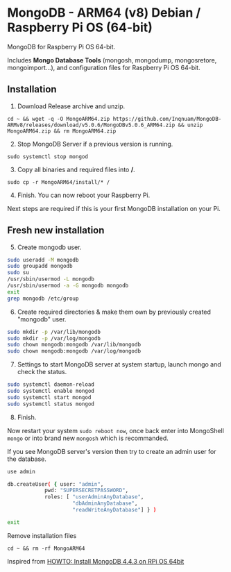 # MongoDB - ARM64 (v8) Debian / Raspberry Pi OS (64-bit)

MongoDB for Raspberry Pi OS 64-bit.

Includes **Mongo Database Tools** (mongosh, mongodump, mongosretore, mongoimport...),
and configuration files for Raspberry Pi OS 64-bit.

## Installation

1. Download Release archive and unzip.

`cd ~ && wget -q -O MongoARM64.zip https://github.com/Inqnuam/MongoDB-ARMv8/releases/download/v5.0.6/MongoDBv5.0.6_ARM64.zip && unzip MongoARM64.zip && rm MongoARM64.zip`

2. Stop MongoDB Server if a previous version is running.

`sudo systemctl stop mongod`

3. Copy all binaries and required files into **/**.

`sudo cp -r MongoARM64/install/* /`

4. Finish. You can now reboot your Raspberry Pi.

Next steps are required if this is your first MongoDB installation on your Pi.

## Fresh new installation

5. Create mongodb user.

```bash
sudo useradd -M mongodb
sudo groupadd mongodb
sudo su
/usr/sbin/usermod -L mongodb
/usr/sbin/usermod -a -G mongodb mongodb
exit
grep mongodb /etc/group
```

6. Create required directories & make them own by previously created "mongodb" user.

```bash
sudo mkdir -p /var/lib/mongodb
sudo mkdir -p /var/log/mongodb
sudo chown mongodb:mongodb /var/lib/mongodb
sudo chown mongodb:mongodb /var/log/mongodb
```

7. Settings to start MongoDB server at system startup, launch mongo and check the status.

```bash
sudo systemctl daemon-reload
sudo systemctl enable mongod
sudo systemctl start mongod
sudo systemctl status mongod
```

8. Finish.

Now restart your system `sudo reboot now`, once back enter into MongoShell `mongo` or into brand new `mongosh` which is recommanded.

If you see MongoDB server's version then try to create an admin user for the database.

```bash
use admin

db.createUser( { user: "admin",
            pwd: "SUPERSECRETPASSWORD",
            roles: [ "userAdminAnyDatabase",
                     "dbAdminAnyDatabase",
                     "readWriteAnyDatabase"] } )

exit
```

Remove installation files

`cd ~ && rm -rf MongoARM64`

Inspired from [HOWTO: Install MongoDB 4.4.3 on RPi OS 64bit](https://www.raspberrypi.org/forums/viewtopic.php?t=300028)
